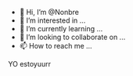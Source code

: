 - 👋 Hi, I’m @Nonbre
- 👀 I’m interested in ...
- 🌱 I’m currently learning ...
- 💞️ I’m looking to collaborate on ...
- 📫 How to reach me ...

<!---
Nonbre/Nonbre is a ✨ special ✨ repository because its `README.md` (this file) appears on your GitHub profile.
You can click the Preview link to take a look at your changes.
--->
YO estoyuurr
